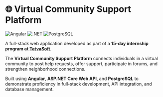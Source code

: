 # 🌐 Virtual Community Support Platform

![Angular](https://img.shields.io/badge/frontend-Angular-DD0031?logo=angular&logoColor=white)
![.NET](https://img.shields.io/badge/backend-ASP.NET_Core-512BD4?logo=dotnet&logoColor=white)
![PostgreSQL](https://img.shields.io/badge/database-PostgreSQL-336791?logo=postgresql&logoColor=white)

A full-stack web application developed as part of a **15-day internship program at [TatvaSoft](https://www.tatvasoft.com/)**.

The **Virtual Community Support Platform** connects individuals in a virtual community to post help requests, offer support, participate in forums, and strengthen neighborhood connections.

Built using **Angular**, **ASP.NET Core Web API**, and **PostgreSQL** to demonstrate proficiency in full-stack development, API integration, and database management.
